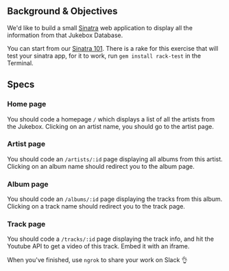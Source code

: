 ## Background & Objectives

We'd like to build a small [Sinatra](http://www.sinatrarb.com/) web application to display all the information from that Jukebox Database.

You can start from our [Sinatra 101](https://github.com/lewagon/sinatra-101). There is a rake for this exercise that will test your sinatra app, for it to work, run `gem install rack-test` in the Terminal.

## Specs

### Home page

You should code a homepage `/` which displays a list of all the artists from
the Jukebox. Clicking on an artist name, you should go to the artist page.

### Artist page

You should code an `/artists/:id` page displaying all albums from this artist.
Clicking on an album name should redirect you to the album page.

### Album page

You should code an `/albums/:id` page displaying the tracks from this album.
Clicking on a track name should redirect you to the track page.

### Track page

You should code a `/tracks/:id` page displaying the track info, and hit the Youtube
API to get a video of this track. Embed it with an iframe.

When you've finished, use `ngrok` to share your work on Slack 👌
